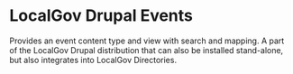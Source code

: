 # LocalGov Drupal Events

Provides an event content type and view with search and mapping. A part of
the LocalGov Drupal distribution that can also be installed stand-alone, but
also integrates into LocalGov Directories.
